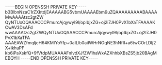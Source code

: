 -----BEGIN OPENSSH PRIVATE KEY-----
b3BlbnNzaC1rZXktdjEAAAAABG5vbmUAAAAEbm9uZQAAAAAAAAABAAAAMwAAAAtzc2gtZW
QyNTUxOQAAACCCPmurcAjqywyI9l/opIbjxZG+oj2l7JH0PvX1bXaTFAAAAKCwAV3DsAFd
wwAAAAtzc2gtZWQyNTUxOQAAACCCPmurcAjqywyI9l/opIbjxZG+oj2l7JH0PvX1bXaTFA
AAAEAWZfmqIjcH64KMIYoYfp+0aILlb0aiIWHrNOqNE3hNfII+a6twCOrLDIj2X+ikhuPF
kb6iPaXskfQ+9fVtdpMUAAAAFnlvdXJfZW1haWxAZXhhbXBsZS5jb20BAgMEBQYH
-----END OPENSSH PRIVATE KEY-----

